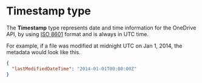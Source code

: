 ﻿# Timestamp type

The **Timestamp** type represents date and time information for the
OneDrive API, by using
[ISO 8601](http://en.wikipedia.org/wiki/ISO_8601) format and is always
in UTC time.

For example, if a file was modified at midnight UTC on Jan 1, 2014, the metadata
would look like this.

<!-- {"blockType": "ignored"} -->
```json
{
  "lastModifiedDateTime": "2014-01-01T00:00:00Z"
}
```

<!-- {
  "type": "#page.annotation",
  "description": "Timestamps in OneDrive as in ISO 8601 format.",
  "keywords": "timestamp,iso8601",
  "section": "documentation",
  "tocPath": "Misc/Timestamps"
} -->
